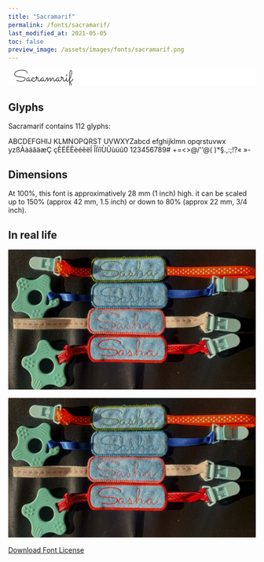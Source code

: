 ```yaml
---
title: "Sacramarif"
permalink: /fonts/sacramarif/
last_modified_at: 2021-05-05
toc: false
preview_image: /assets/images/fonts/sacramarif.png
---
```

![Sacramarif](/assets/images/fonts/sacramarif.png)



## Glyphs

Sacramarif contains 112 glyphs:
	
ABCDEFGHIJ
KLMNOPQRST
UVWXYZabcd
efghijklmn
opqrstuvwx
yzßÀàáâäæÇ
çÈÉËÊèéêëÍ
ÎÏïîÙÛùüû0
123456789#
+=<>@/'’@(
)*§.,:;!?«
»-

## Dimensions
At 100%, this font is approximatively 28 mm (1 inch) high.
it can be scaled up to 150% (approx 42 mm, 1.5 inch) or down  to  80% (approx 22 mm, 3/4 inch).

## In real life


![Attache](/assets/images/fonts/sacramaraif2.png)


![Sacramarif2](/assets/images/fonts/sacramaraif2.png)


[Download Font License](https://github.com/inkstitch/inkstitch/tree/main/fonts/sacramarif/LICENSE)
